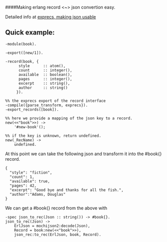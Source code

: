 ####Making erlang record <~> json convertion easy.

Detailed info at [exprecs, making json usable](http://blogs.openaether.org/?p=253 "json_rec")

Quick example:
--
    -module(book).

    -export([new/1]).

    -record(book, {
          style      :: atom(),
          count      :: integer(),
          available  :: boolean(),
          pages      :: integer(),
          excerpt    :: string(),
          author     :: string()
         }). 

    %% the exprecs export of the record interface
    -compile({parse_transform, exprecs}).
    -export_records([book]).

    %% here we provide a mapping of the json key to a record.
    new(<<"book">>) ->
        '#new-book'();

    %% if the key is unknown, return undefined.
    new(_RecName) ->
        undefined.

At this point we can take the following json and transform it into the #book{} record.

    {
      "style": "fiction",
      "count": 1,
      "available": true,
      "pages": 42, 
      "excerpt": "Good bye and thanks for all the fish.",
      "author":"Adams, Douglas"
    }
We can get a #book{} record from the above with


    -spec json_to_rec(Json :: string()) -> #book{}.
    json_to_rec(Json) ->
        ErlJson = mochijson2:decode(Json),
        Record = book:new(<<"book">>),
        json_rec:to_rec(ErlJson, book, Record).
